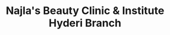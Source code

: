 ---
title: "Najla's Beauty Clinic & Institute Hyderi Branch"
url: /karachi/najlas-beauty-clinic-and-institute-hyderi-branch/
shop: beauty
---